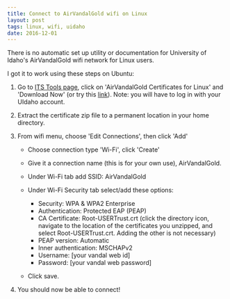 ```yaml
---
title: Connect to AirVandalGold wifi on Linux
layout: post
tags: linux, wifi, uidaho 
date: 2016-12-01
---
```


There is no automatic set up utility or documentation for University of Idaho's AirVandalGold wifi network for Linux users. 

I got it to work using these steps on Ubuntu:

1. Go to [ITS Tools page](http://www.uidaho.edu/infrastructure/its/services/software/its-tools), click on 'AirVandalGold Certificates for Linux' and 'Download Now' (or try this [link](https://downloads.uidaho.edu/Support/AVGCert.zip)). Note: you will have to log in with your UIdaho account.

2. Extract the certificate zip file to a permanent location in your home directory.

3. From wifi menu, choose 'Edit Connections', then click 'Add'
    - Choose connection type 'Wi-Fi', click 'Create'
    
    - Give it a connection name (this is for your own use), AirVandalGold.
    
    - Under Wi-Fi tab add SSID: AirVandalGold
    
    - Under Wi-Fi Security tab select/add these options:
      - Security: WPA & WPA2 Enterprise
      - Authentication: Protected EAP (PEAP)
      - CA Certificate: Root-USERTrust.crt (click the directory icon, navigate to the location of the certificates you unzipped, and select Root-USERTrust.crt. Adding the other is not necessary)
      - PEAP version: Automatic
      - Inner authentication: MSCHAPv2
      - Username: [your vandal web id]
      - Password: [your vandal web password]
    
    - Click save.

4. You should now be able to connect!
